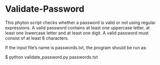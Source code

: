 # Validate-Password

This phyton script checks whether a password is valid or not using regular expressions. A valid password contains at least
one uppercase letter, at least one lowercase letter and at least one
digit. A valid password must consist of at least 8 characters.

If the input file’s name is passwords.txt, the program should be run as:

$ python validate_password.py passwords.txt

